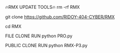 🔥RMX UPDATE TOOLS🔥
rm -rf RMX

git clone https://github.com/RIDOY-404-CYBER/RMX

cd RMX

FILE CLONE RUN
python PRO.py

PUBLIC CLONE RUN
python RMX-P3.py
